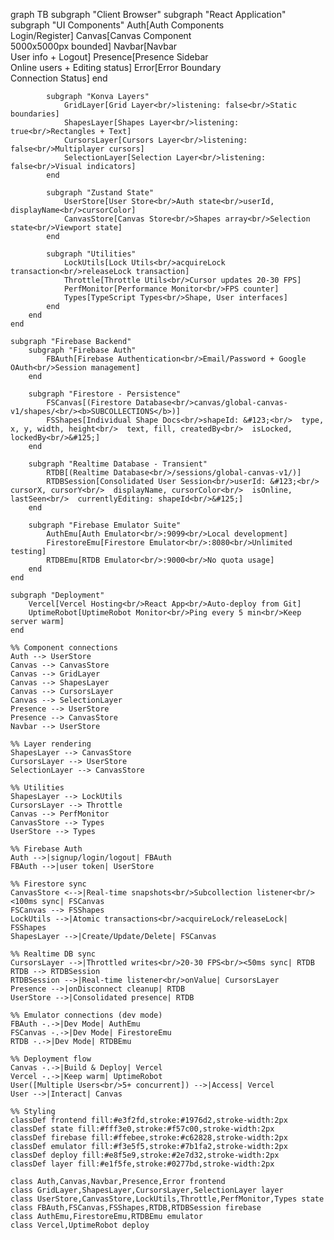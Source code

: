 graph TB
    subgraph "Client Browser"
        subgraph "React Application"
            subgraph "UI Components"
                Auth[Auth Components<br/>Login/Register]
                Canvas[Canvas Component<br/>5000x5000px bounded]
                Navbar[Navbar<br/>User info + Logout]
                Presence[Presence Sidebar<br/>Online users + Editing status]
                Error[Error Boundary<br/>Connection Status]
            end

            subgraph "Konva Layers"
                GridLayer[Grid Layer<br/>listening: false<br/>Static boundaries]
                ShapesLayer[Shapes Layer<br/>listening: true<br/>Rectangles + Text]
                CursorsLayer[Cursors Layer<br/>listening: false<br/>Multiplayer cursors]
                SelectionLayer[Selection Layer<br/>listening: false<br/>Visual indicators]
            end

            subgraph "Zustand State"
                UserStore[User Store<br/>Auth state<br/>userId, displayName<br/>cursorColor]
                CanvasStore[Canvas Store<br/>Shapes array<br/>Selection state<br/>Viewport state]
            end

            subgraph "Utilities"
                LockUtils[Lock Utils<br/>acquireLock transaction<br/>releaseLock transaction]
                Throttle[Throttle Utils<br/>Cursor updates 20-30 FPS]
                PerfMonitor[Performance Monitor<br/>FPS counter]
                Types[TypeScript Types<br/>Shape, User interfaces]
            end
        end
    end

    subgraph "Firebase Backend"
        subgraph "Firebase Auth"
            FBAuth[Firebase Authentication<br/>Email/Password + Google OAuth<br/>Session management]
        end

        subgraph "Firestore - Persistence"
            FSCanvas[(Firestore Database<br/>canvas/global-canvas-v1/shapes/<br/><b>SUBCOLLECTIONS</b>)]
            FSShapes[Individual Shape Docs<br/>shapeId: &#123;<br/>  type, x, y, width, height<br/>  text, fill, createdBy<br/>  isLocked, lockedBy<br/>&#125;]
        end

        subgraph "Realtime Database - Transient"
            RTDB[(Realtime Database<br/>/sessions/global-canvas-v1/)]
            RTDBSession[Consolidated User Session<br/>userId: &#123;<br/>  cursorX, cursorY<br/>  displayName, cursorColor<br/>  isOnline, lastSeen<br/>  currentlyEditing: shapeId<br/>&#125;]
        end

        subgraph "Firebase Emulator Suite"
            AuthEmu[Auth Emulator<br/>:9099<br/>Local development]
            FirestoreEmu[Firestore Emulator<br/>:8080<br/>Unlimited testing]
            RTDBEmu[RTDB Emulator<br/>:9000<br/>No quota usage]
        end
    end

    subgraph "Deployment"
        Vercel[Vercel Hosting<br/>React App<br/>Auto-deploy from Git]
        UptimeRobot[UptimeRobot Monitor<br/>Ping every 5 min<br/>Keep server warm]
    end

    %% Component connections
    Auth --> UserStore
    Canvas --> CanvasStore
    Canvas --> GridLayer
    Canvas --> ShapesLayer
    Canvas --> CursorsLayer
    Canvas --> SelectionLayer
    Presence --> UserStore
    Presence --> CanvasStore
    Navbar --> UserStore

    %% Layer rendering
    ShapesLayer --> CanvasStore
    CursorsLayer --> UserStore
    SelectionLayer --> CanvasStore

    %% Utilities
    ShapesLayer --> LockUtils
    CursorsLayer --> Throttle
    Canvas --> PerfMonitor
    CanvasStore --> Types
    UserStore --> Types

    %% Firebase Auth
    Auth -->|signup/login/logout| FBAuth
    FBAuth -->|user token| UserStore

    %% Firestore sync
    CanvasStore <-->|Real-time snapshots<br/>Subcollection listener<br/><100ms sync| FSCanvas
    FSCanvas --> FSShapes
    LockUtils -->|Atomic transactions<br/>acquireLock/releaseLock| FSShapes
    ShapesLayer -->|Create/Update/Delete| FSCanvas

    %% Realtime DB sync
    CursorsLayer -->|Throttled writes<br/>20-30 FPS<br/><50ms sync| RTDB
    RTDB --> RTDBSession
    RTDBSession -->|Real-time listener<br/>onValue| CursorsLayer
    Presence -->|onDisconnect cleanup| RTDB
    UserStore -->|Consolidated presence| RTDB

    %% Emulator connections (dev mode)
    FBAuth -.->|Dev Mode| AuthEmu
    FSCanvas -.->|Dev Mode| FirestoreEmu
    RTDB -.->|Dev Mode| RTDBEmu

    %% Deployment flow
    Canvas -.->|Build & Deploy| Vercel
    Vercel -.->|Keep warm| UptimeRobot
    User([Multiple Users<br/>5+ concurrent]) -->|Access| Vercel
    User -->|Interact| Canvas

    %% Styling
    classDef frontend fill:#e3f2fd,stroke:#1976d2,stroke-width:2px
    classDef state fill:#fff3e0,stroke:#f57c00,stroke-width:2px
    classDef firebase fill:#ffebee,stroke:#c62828,stroke-width:2px
    classDef emulator fill:#f3e5f5,stroke:#7b1fa2,stroke-width:2px
    classDef deploy fill:#e8f5e9,stroke:#2e7d32,stroke-width:2px
    classDef layer fill:#e1f5fe,stroke:#0277bd,stroke-width:2px

    class Auth,Canvas,Navbar,Presence,Error frontend
    class GridLayer,ShapesLayer,CursorsLayer,SelectionLayer layer
    class UserStore,CanvasStore,LockUtils,Throttle,PerfMonitor,Types state
    class FBAuth,FSCanvas,FSShapes,RTDB,RTDBSession firebase
    class AuthEmu,FirestoreEmu,RTDBEmu emulator
    class Vercel,UptimeRobot deploy